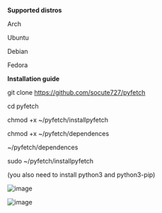 **Supported distros**

Arch 

Ubuntu

Debian

Fedora

**Installation guide**

git clone https://github.com/socute727/pyfetch

cd pyfetch

chmod +x ~/pyfetch/installpyfetch

chmod +x ~/pyfetch/dependences

~/pyfetch/dependences

sudo ~/pyfetch/installpyfetch

(you also need to install python3 and python3-pip)

![image](https://github.com/socute727/pyfetch/assets/152518983/a70c382f-e860-4221-a309-7ae9b415bcbc)


![image](https://github.com/socute727/pyfetch/assets/152518983/8bce5a75-d78c-4b65-9859-b218dba24a3b)

